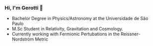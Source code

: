 ### Hi, I'm Gerotti 👋

 - Bachelor Degree in Physics/Astronomy at the Universidade de São Paulo
 - M.Sc Student in Relativity, Gravitation and Cosmology.
 - Currently working with Fermionic Pertubations in the Reissner-Nordström Metric
 
